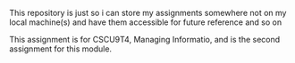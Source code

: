 This repository is just so i can store my assignments somewhere not on my local machine(s) and have them accessible for future reference and so on

This assignment is for CSCU9T4, Managing Informatio, and is the second assignment for this module. 
